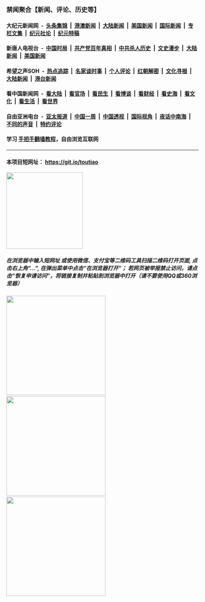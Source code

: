 ### 禁闻聚合【新闻、评论、历史等】

#### 大纪元新闻网 &nbsp;-&nbsp; [头条集锦](indexes/E头条集锦.md?t=02100811) &nbsp;|&nbsp; [港澳新闻](indexes/E港澳新闻.md?t=02100811)  &nbsp;|&nbsp; [大陆新闻](indexes/E大陆新闻.md?t=02100811) &nbsp;|&nbsp; [美国新闻](indexes/E美国新闻.md?t=02100811) &nbsp;|&nbsp; [国际新闻](indexes/E国际新闻.md?t=02100811) &nbsp;|&nbsp; [专栏文集](indexes/E专栏文集.md?t=02100811) &nbsp;|&nbsp; [纪元社论](indexes/E纪元社论.md?t=02100811) &nbsp;|&nbsp; [纪元特稿](indexes/E纪元特稿.md?t=02100811) 

#### 新唐人电视台 &nbsp;-&nbsp; [中国时局](indexes/N中国时局.md?t=02100811) &nbsp;|&nbsp; [共产党百年真相](indexes/N共产党百年真相.md?t=02100811) &nbsp;|&nbsp; [中共杀人历史](indexes/N中共杀人历史.md?t=02100811) &nbsp;|&nbsp; [文史漫步](indexes/N文史漫步.md?t=02100811) &nbsp;|&nbsp; [大陆新闻](indexes/N大陆新闻.md?t=02100811) &nbsp;|&nbsp; [美国新闻](indexes/N美国新闻.md?t=02100811)

#### 希望之声SOH &nbsp;-&nbsp; [热点追踪](indexes/H热点追踪.md?t=02100811) &nbsp;|&nbsp; [名家谈时事](indexes/H名家谈时事.md?t=02100811) &nbsp;|&nbsp; [个人评论](indexes/H个人评论.md?t=02100811)  &nbsp;|&nbsp; [红朝解密](indexes/H红朝解密.md?t=02100811) &nbsp;|&nbsp; [文化寻根](indexes/H文化寻根.md?t=02100811) &nbsp;|&nbsp; [大陆新闻](indexes/H大陆新闻.md?t=02100811) &nbsp;|&nbsp; [港台新闻](indexes/H港台新闻.md?t=02100811)

#### 看中国新闻网 &nbsp;-&nbsp; [看大陆](indexes/S看大陆.md?t=02100811) &nbsp;|&nbsp; [看官场](indexes/S看官场.md?t=02100811) &nbsp;|&nbsp; [看民生](indexes/S看民生.md?t=02100811)  &nbsp;|&nbsp; [看博谈](indexes/S看博谈.md?t=02100811) &nbsp;|&nbsp; [看财经](indexes/S看财经.md?t=02100811) &nbsp;|&nbsp; [看史海](indexes/S看史海.md?t=02100811) &nbsp;|&nbsp; [看文化](indexes/S看文化.md?t=02100811) &nbsp;|&nbsp; [看生活](indexes/S看生活.md?t=02100811) &nbsp;|&nbsp; [看世界](indexes/S看世界.md?t=02100811)

#### 自由亚洲电台 &nbsp;-&nbsp; [亚太报道](indexes/R亚太报道.md?t=02100811) &nbsp;|&nbsp; [中国一周](indexes/R中国一周.md?t=02100811) &nbsp;|&nbsp; [中国透视](indexes/R中国透视.md?t=02100811)  &nbsp;|&nbsp; [国际视角](indexes/R国际视角.md?t=02100811) &nbsp;|&nbsp; [夜话中南海](indexes/R夜话中南海.md?t=02100811) &nbsp;|&nbsp; [不同的声音](indexes/R不同的声音.md?t=02100811) &nbsp;|&nbsp; [特约评论](indexes/R特约评论.md?t=02100811)

#### 学习 [手把手翻墙教程](https://github.com/gfw-breaker/guides/wiki)，自由浏览互联网

----

#### 本项目短网址： https://git.io/toutiao
<img src="https://raw.githubusercontent.com/gfw-breaker/banned-news/master/scripts/img/qr.png" width="200px"/>  

##### 在浏览器中输入短网址 或使用微信、支付宝等二维码工具扫描二维码打开页面, 点击右上角"...", 在弹出菜单中点击“在浏览器打开”； 若网页被举报禁止访问，请点击“恢复申请访问”，将链接复制并粘贴到浏览器中打开（请不要使用QQ或360浏览器）

<img src="https://raw.githubusercontent.com/gfw-breaker/banned-news/master/scripts/img/1.png" width="260px"/> &nbsp; <img src="https://raw.githubusercontent.com/gfw-breaker/banned-news/master/scripts/img/2.png" width="260px"/> &nbsp; <img src="https://raw.githubusercontent.com/gfw-breaker/banned-news/master/scripts/img/3.png" width="260px"/>
